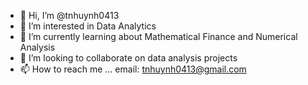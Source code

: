 - 👋 Hi, I’m @tnhuynh0413
- 👀 I’m interested in Data Analytics
- 🌱 I’m currently learning about Mathematical Finance and Numerical Analysis
- 💞️ I’m looking to collaborate on data analysis projects
- 📫 How to reach me ... email: tnhuynh0413@gmail.com

<!---
tnhuynh0413/tnhuynh0413 is a ✨ special ✨ repository because its `README.md` (this file) appears on your GitHub profile.
You can click the Preview link to take a look at your changes.
--->
